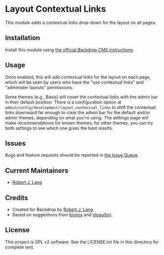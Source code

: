 Layout Contextual Links
===============

This module adds a contextual links drop-down for the layout on all pages.

Installation
------------

Install this module using [the official Backdrop CMS instructions](
  https://docs.backdropcms.org/documentation/extend-with-modules).

Usage
-------------

Once enabled, this will add contextual links for the layout on each page, which
will be seen by users who have the "use contextual links" and "administer
layouts" permissions.

Some themes (e.g., Basis) will cover the contextual links with the admin bar in
their default position. There is a configuration option at
`admin/config/development/layout_contextual_links` to shift the contextual links
downward far enough to clear the admin bar for the default and/or admin themes,
depending on what you're using. The settings page will make recommendations for known themes; for other themes, you can try both settings to see which one gives the best results.

Issues
------

Bugs and feature requests should be reported in [the Issue Queue](https://github.com/backdrop-contrib/layout_contextual_links/issues).

Current Maintainers
-------------------

* [Robert J. Lang](http://github.com/bugfolder)

Credits
-------

- Created for Backdrop by [Robert J. Lang](http://github.com/bugfolder).
- Based on suggestions from [klonos](https://github.com/klonos) and [stpaultim](https://github.com/stpaultim).

License
-------

This project is GPL v2 software.
See the LICENSE.txt file in this directory for complete text.

